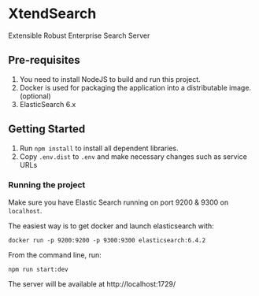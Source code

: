 # XtendSearch

Extensible Robust Enterprise Search Server

## Pre-requisites

1. You need to install NodeJS to build and run this project.
2. Docker is used for packaging the application into a distributable image. (optional) 
3. ElasticSearch 6.x

## Getting Started

1. Run `npm install` to install all dependent libraries.
2. Copy `.env.dist` to `.env` and make necessary changes such as service URLs

### Running the project

Make sure you have Elastic Search running on port 9200 & 9300 on `localhost`.

The easiest way is to get docker and launch elasticsearch with:

```
docker run -p 9200:9200 -p 9300:9300 elasticsearch:6.4.2
```

From the command line, run:
```
npm run start:dev
```

The server will be available at http://localhost:1729/

